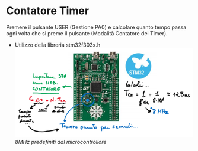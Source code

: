 # Contatore Timer 
Premere il pulsante USER (Gestione PA0) e calcolare quanto tempo passa ogni volta che si preme il pulsante (Modalità Contatore del Timer).
- Utilizzo della libreria stm32f303x.h
![ESEMPIO_04](https://github.com/LaErre9/LMM_STM32F303VC/blob/main/04_Contatore_Timer/04_esempio_di_funzionamento.png)
*8MHz predefiniti dal microcontrollore*
